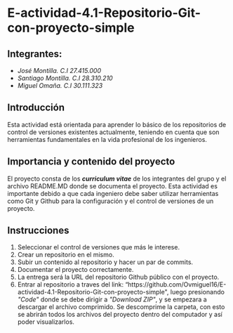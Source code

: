 # E-actividad-4.1-Repositorio-Git-con-proyecto-simple
<h2> Integrantes: </h2><ul>
<li><i>José Montilla. C.I 27.415.000</i></li>
<li><i>Santiago Montilla. C.I 28.310.210</i></li>
<li><i>Miguel Omaña. C.I 30.111.323</i></li>
</ul>
<h2>Introducción</h2>
<p>Esta actividad está orientada para aprender lo básico de los repositorios de control de versiones existentes actualmente, teniendo en cuenta que son herramientas fundamentales en la vida profesional de los ingenieros.
<br>
</p>
<h2> Importancia y contenido del proyecto </h2>
<p>El proyecto consta de los <b><i>curriculum vitae</i></b> de los integrantes del grupo y el archivo README.MD donde se documenta el proyecto.
Esta actividad es importante debido a que cada ingeniero debe saber utilizar herramientas como Git y Github para la configuración y el control de versiones de un proyecto.
</p>
<h2>Instrucciones</h2>
<ol>
<li>Seleccionar el control de versiones que más le interese.</li>
<li>Crear un repositorio en el mismo.</li>
<li>Subir un contenido al repositorio y hacer un par de commits.</li>
<li>Documentar el proyecto correctamente.</li>
<li>La entrega será la URL del repositorio Github público con el proyecto.</li>
<li>Entrar al repositorio a traves del link: “https://github.com/Ovmiguel16/E-actividad-4.1-Repositorio-Git-con-proyecto-simple", luego presionando <i> "Code" </i>  donde se debe dirigir a <i>"Download ZIP"</i>, y se empezara a descargar el archivo comprimido. Se descomprime la carpeta, con esto se abrirán todos los archivos del proyecto dentro del computador y así poder visualizarlos.</li>
</ol>
